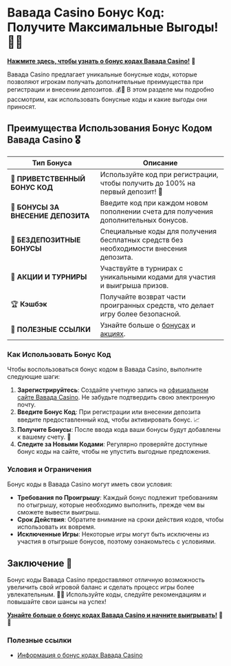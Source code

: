 # Вавада Casino Бонус Код: Получите Максимальные Выгоды! 🎁✨

[**Нажмите здесь, чтобы узнать о бонус кодах Вавада Casino!**](https://vavadapartner.pro/?promo=ea5c9275-6854-4505-94fc-95ab18221945-linkb2) 🤑

Вавада Casino предлагает уникальные бонусные коды, которые позволяют игрокам получать дополнительные преимущества при регистрации и внесении депозитов. 💰🎲 В этом разделе мы подробно рассмотрим, как использовать бонусные коды и какие выгоды они приносят.

## Преимущества Использования Бонус Кодом Вавада Casino 🎖️

| **Тип Бонуса**                    | **Описание**                                          |
|----------------------------------|------------------------------------------------------|
| 🎉 **ПРИВЕТСТВЕННЫЙ БОНУС КОД**   | Используйте код при регистрации, чтобы получить до 100% на первый депозит! 🎰 |
| 🎁 **БОНУСЫ ЗА ВНЕСЕНИЕ ДЕПОЗИТА** | Введите код при каждом новом пополнении счета для получения дополнительных бонусов. |
| 💸 **БЕЗДЕПОЗИТНЫЕ БОНУСЫ**       | Специальные коды для получения бесплатных средств без необходимости внесения депозита. |
| 🎈 **АКЦИИ И ТУРНИРЫ**            | Участвуйте в турнирах с уникальными кодами для участия и выигрыша призов. |
| 🏆 **Кэшбэк**                     | Получайте возврат части проигранных средств, что делает игру более безопасной. |
| 🔗 **ПОЛЕЗНЫЕ ССЫЛКИ**            | Узнайте больше о [бонусах](https://vavadapartner.pro/?promo=ea5c9275-6854-4505-94fc-95ab18221945-linkb2) и [акциях](https://vavadapartner.pro/?promo=ea5c9275-6854-4505-94fc-95ab18221945-linkb2). |

### Как Использовать Бонус Код

Чтобы воспользоваться бонус кодом в Вавада Casino, выполните следующие шаги:

1. **Зарегистрируйтесь**: Создайте учетную запись на [официальном сайте Вавада Casino](https://vavadapartner.pro/?promo=ea5c9275-6854-4505-94fc-95ab18221945-linkb2). Не забудьте подтвердить свою электронную почту.
2. **Введите Бонус Код**: При регистрации или внесении депозита введите предоставленный код, чтобы активировать бонус. 📈
3. **Получите Бонусы**: После ввода кода ваши бонусы будут добавлены к вашему счету. 🎊
4. **Следите за Новыми Кодами**: Регулярно проверяйте доступные бонус коды на сайте, чтобы не упустить выгодные предложения.

### Условия и Ограничения

Бонус коды в Вавада Casino могут иметь свои условия:

- **Требования по Проигрышу**: Каждый бонус подлежит требованиям по отыгрышу, которые необходимо выполнить, прежде чем вы сможете вывести выигрыш.
- **Срок Действия**: Обратите внимание на сроки действия кодов, чтобы использовать их вовремя.
- **Исключенные Игры**: Некоторые игры могут быть исключены из участия в отыгрыше бонусов, поэтому ознакомьтесь с условиями.

## Заключение 🎊

Бонус коды Вавада Casino предоставляют отличную возможность увеличить свой игровой баланс и сделать процесс игры более увлекательным. 🌟💸 Используйте коды, следуйте рекомендациям и повышайте свои шансы на успех!

[**Узнайте больше о бонус кодах Вавада Casino и начните выигрывать!**](https://vavadapartner.pro/?promo=ea5c9275-6854-4505-94fc-95ab18221945-linkb2) 💪🎊

### Полезные ссылки
- [Информация о бонус кодах Вавада Casino](https://vavadapartner.pro/?promo=ea5c9275-6854-4505-94fc-95ab18221945-linkb2)
